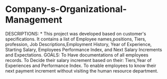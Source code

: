 # Company-s-Organizational-Management
 DESCRIPTIONS:                                                   * This project was developed based on customer's specifications. It contains a list of Employee names,positions, Tiers, profession, Job Descriptions,Employment History, Year of Experience, Starting Salary, Employees Performance Index, and Next Salary Increments and Expectations. GOALS:                                                            To Have documentations of all employees records. To Decide their salary increment based on their: Tiers,Year of Experiences and Performance Index. To enable employees to know their next payment increment without visiting the human resource department.
